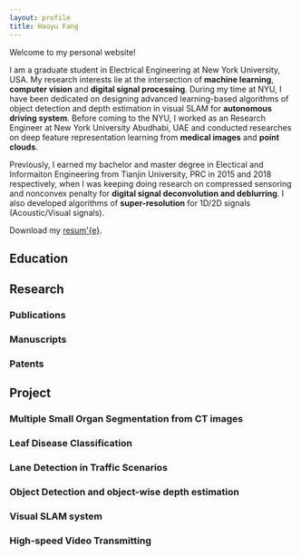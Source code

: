 ```yaml
---
layout: profile
title: Haoyu Fang
---
```

Welcome to my personal website! 

I am a graduate student in Electrical Engineering at New York University, USA. My research interests lie at the intersection of **machine learning**, **computer vision** and **digital signal processing**. During my time at NYU, I have been dedicated on designing advanced learning-based algorithms of object detection and depth estimation in visual SLAM for **autonomous driving system**. Before coming to the NYU, I worked as an Research Engineer at New York University Abudhabi, UAE and conducted researches on deep feature representation learning from **medical images** and **point clouds**.


Previously, I earned my bachelor and master degree in Electical and Informaiton Engineering from Tianjin University, PRC in 2015 and 2018 respectively, when I was keeping doing research on compressed sensoring and nonconvex penalty for **digital signal deconvolution and deblurring**. I also developed algorithms of **super-resolution** for 1D/2D signals (Acoustic/Visual signals).

Download my [resum\'{e}](\Resume.pdf).

## Education


## Research
### Publications
### Manuscripts
### Patents


## Project

### Multiple Small Organ Segmentation from CT images

### Leaf Disease Classification

### Lane Detection in Traffic Scenarios

### Object Detection and object-wise depth estimation

### Visual SLAM system

### High-speed Video Transmitting